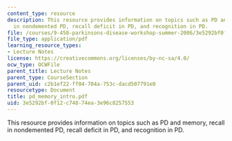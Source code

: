 ```yaml
---
content_type: resource
description: This resource provides information on topics such as PD and memory, recall
  in nondemented PD, recall deficit in PD, and recognition in PD.
file: /courses/9-458-parkinsons-disease-workshop-summer-2006/3e5292bf0f12c74874ea3e96c8257553_pd_memory_intro.pdf
file_type: application/pdf
learning_resource_types:
- Lecture Notes
license: https://creativecommons.org/licenses/by-nc-sa/4.0/
ocw_type: OCWFile
parent_title: Lecture Notes
parent_type: CourseSection
parent_uid: c2b1ef22-ff04-704a-753c-dacd507791e0
resourcetype: Document
title: pd_memory_intro.pdf
uid: 3e5292bf-0f12-c748-74ea-3e96c8257553
---
```

This resource provides information on topics such as PD and memory, recall in nondemented PD, recall deficit in PD, and recognition in PD.